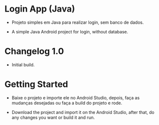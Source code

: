 # Login App (Java)

- Projeto simples em Java para realizar login, sem banco de dados.

- A simple Java Android project for login, without database.

# Changelog 1.0

- Initial build.

# Getting Started

- Baixe o projeto e importe ele no Android Studio, depois, faça as mudanças desejadas ou faça a build do projeto e rode.

- Download the project and import it on the Android Studio, after that, do any changes you want or build it and run.
